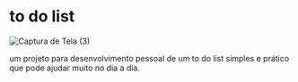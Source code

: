 # to do list

![Captura de Tela (3)](https://user-images.githubusercontent.com/92552163/202910389-03e7b35b-f508-4475-8ae2-745d137588ec.png)

um projeto para desenvolvimento pessoal de um to do list simples e prático que pode ajudar muito no dia a dia. 
